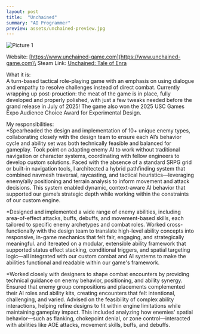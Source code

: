 ```yaml
---
layout: post
title:  "Unchained"
summary: "AI Programmer"
preview: assets/unchained-preview.jpg
---
```


![Picture 1](https://zachtier.github.io/ZacharyTieu.github.io/assets/unchained.jpg)

Website: [https://www.unchained-game.com](https://www.unchained-game.com)\
Steam Link: [Unchained: Tale of Enra](https://store.steampowered.com/app/3723210/Unchained_Tale_of_Enra/)

What it is:\
A turn-based tactical role-playing game with an emphasis on using dialogue and empathy to resolve challenges instead of direct combat. Currently wrapping up post-prouction: the meat of the game is in place, fully developed and properly polished, with just a few tweaks needed before the grand release in July of 2025! The game also won the 2025 USC Games Expo Audience Choice Award for Experimental Design.

My responsibilities:\
*Spearheaded the design and implementation of 10+ unique enemy types, collaborating closely with the design team to ensure each AI’s behavior cycle and ability set was both technically feasible and balanced for gameplay. Took point on adapting enemy AI to work without traditional navigation or character systems, coordinating with fellow engineers to develop custom solutions. Faced with the absence of a standard SRPG grid or built-in navigation tools, I architected a hybrid pathfinding system that combined navmesh traversal, raycasting, and tactical heuristics—leveraging enemy/ally positioning and terrain analysis to inform movement and attack decisions. This system enabled dynamic, context-aware AI behavior that supported our game’s strategic depth while working within the constraints of our custom engine.

*Designed and implemented a wide range of enemy abilities, including area-of-effect attacks, buffs, debuffs, and movement-based skills, each tailored to specific enemy archetypes and combat roles. Worked cross-functionally with the design team to translate high-level ability concepts into responsive, in-game mechanics that felt fair, engaging, and strategically meaningful. and itereated on a modular, extensible ability framework that supported status effect stacking, conditional triggers, and spatial targeting logic—all integrated with our custom combat and AI systems to make the abilities functional and readable within our game's framework.

*Worked closely with designers to shape combat encounters by providing technical guidance on enemy behavior, positioning, and ability synergy. Ensured that enemy group compositions and placements complemented their AI roles and ability kits, creating encounters that felt intentional, challenging, and varied. Advised on the feasibility of complex ability interactions, helping refine designs to fit within engine limitations while maintaining gameplay impact. This included analyzing how enemies' spatial behavior—such as flanking, chokepoint denial, or zone control—interacted with abilities like AOE attacks, movement skills, buffs, and debuffs.


